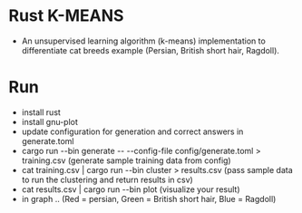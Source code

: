 # Rust K-MEANS

- An unsupervised learning algorithm (k-means) implementation to differentiate cat breeds example (Persian, British short hair, Ragdoll).

# Run

- install rust
- install gnu-plot
- update configuration for generation and correct answers in generate.toml
- cargo run --bin generate -- --config-file config/generate.toml > training.csv (generate sample training data from config)
- cat training.csv | cargo run --bin cluster > results.csv (pass sample data to run the clustering and return results in csv)
- cat results.csv | cargo run --bin plot (visualize your result)
- in graph .. (Red = persian, Green = British short hair, Blue = Ragdoll)
